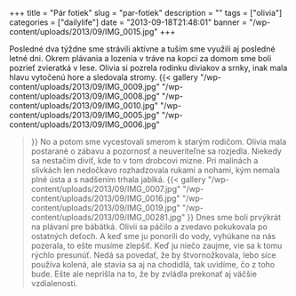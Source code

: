 +++
title = "Pár fotiek"
slug = "par-fotiek"
description = ""
tags = ["olivia"]
categories = ["dailylife"]
date = "2013-09-18T21:48:01"
banner = "/wp-content/uploads/2013/09/IMG_0015.jpg"
+++

Posledné dva týždne sme strávili aktívne a tuším sme využili aj posledné letné dni. Okrem plávania a lozenia v tráve na kopci za domom sme boli pozrieť zvieratká v lese. Olivia si
pozrela rodinku diviakov a srnky, inak mala hlavu vytočenú hore a sledovala stromy.
{{< gallery
    "/wp-content/uploads/2013/09/IMG_0009.jpg"
    "/wp-content/uploads/2013/09/IMG_0008.jpg"
    "/wp-content/uploads/2013/09/IMG_0010.jpg"
    "/wp-content/uploads/2013/09/IMG_0005.jpg"
    "/wp-content/uploads/2013/09/IMG_0006.jpg"
>}}
No a potom sme vycestovali smerom k starým rodičom. Olivia mala postarané o zábavu a pozornosť a
neuveriteľne sa rozjedla. Niekedy sa nestačím diviť, kde to v tom drobcovi mizne. Pri malinách a
slivkách len nedočkavo rozhadzovala rukami a nohami, kým nemala plné ústa a s nadšením trhala
jablká.
{{< gallery
    "/wp-content/uploads/2013/09/IMG_0007.jpg"
    "/wp-content/uploads/2013/09/IMG_0016.jpg"
    "/wp-content/uploads/2013/09/IMG_0019.jpg"
    "/wp-content/uploads/2013/09/IMG_00281.jpg"
>}}
Dnes sme boli prvýkrát na plávaní pre bábätká. Olivii sa páčilo a zvedavo pokukovala po ostatných
deťoch. A keď sme ju ponorili do vody, vyhúkane na nás pozerala, to ešte musíme zlepšiť. Keď ju
niečo zaujme, vie sa k tomu rýchlo presunúť. Nedá sa povedať, že by štvornožkovala, lebo síce
používa kolená, ale stavia sa aj na chodidlá, tak uvidíme, čo z toho bude. Ešte ale neprišla na to,
že by zvládla prekonať aj väčšie vzdialenosti.
